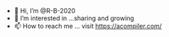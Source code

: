 - 👋 Hi, I’m @R-B-2020
- 👀 I’m interested in ...sharing and growing
- 📫 How to reach me ... visit https://acompiler.com/

<!---
R-B-2020/R-B-2020 is a ✨ special ✨ repository because its `README.md` (this file) appears on your GitHub profile.
You can click the Preview link to take a look at your changes.
--->
